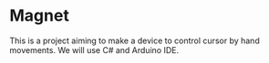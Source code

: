 # Magnet
This is a project aiming to make a device to control cursor by hand movements.
We will use C# and Arduino IDE.
